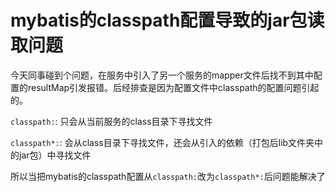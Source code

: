 # mybatis的classpath配置导致的jar包读取问题

今天同事碰到个问题，在服务中引入了另一个服务的mapper文件后找不到其中配置的resultMap引发报错。后经排查是因为配置文件中classpath的配置问题引起的。

`classpath:`: 只会从当前服务的class目录下寻找文件

`classpath*:`: 会从class目录下寻找文件，还会从引入的依赖（打包后lib文件夹中的jar包）中寻找文件

所以当把mybatis的classpath配置从`classpath:`改为`classpath*:`后问题能解决了
